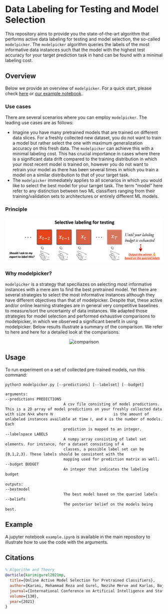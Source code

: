 # Data Labeling for Testing and Model Selection
This repository aims to provide you the state-of-the-art algorithm that performs active data labeling for testing and model selection, the so-called ```modelpicker```. The ```modelpicker``` algorithm queries the labels of the most informative data instances such that the model with the highest test accuracy for your target prediction task in hand can be found with a minimal labeling cost. 

## Overview
Below we provide an overview of ```modelpicker```. For a quick start, please check [here](https://github.com/easeml/modelpicker#usage) or [our example notebook](https://github.com/easeml/modelpicker/blob/main/example.ipynb).


### Use cases
There are several scenarios where you can employ ```modelpicker```. The leading use cases are as follows:
- Imagine you have many pretrained models that are trained on different data slices. For a freshly collected new dataset, you do not want to train a model but rather select the one with maximum generalization accuracy on this fresh data. The ```modelpicker``` can achieve this with a minimal labeling cost. This has crucial importance in cases where there is a significant data drift compared to the training distribution in which your most recent model is trained on, however you do not want to retrain your model as there has been several times in which you train a model on a similar distribution to that of your target task.
- The ```modelpicker``` immediately applies to all scenarios in which you would like to select the best model for your tarrget task. The term "model" here refer to any distinction between two ML classifiers ranging from their training/validation sets to architectures or entirely different ML models.

### Principle

<p align="center">
  <img src="modelpicker.png" alt="modelpicker" width="800"/>
</p>


### Why modelpicker?
```modelpicker``` is a strategy that speciliazes on selecting most informative instances with a mere aim to find the best pretrained model. Yet there are several strategies to select the most informative instances although they have different objectives than that of modelpicker. Despite that, these active and/or online learning strategies are in general very competitive baselines to measure/sort the uncertainty of data instances. We adapted those strategies for model selection and performed exhaustive comparisons to modelpicker, in which we observed a significant benefit in using modelpicker. Below results illustrate a summary of the comparison. We refer to here and here for a detailed look at the comparisons.

<p align="center">
  <img src="comparison.png" alt="comparison" width="900"/>
</p>


## Usage
To run experiment on a set of collected pre-trained models, run this command:

```buildoutcfg
python3 modelpicker.py [--predictions] [--labelset] [--budget]
```

```buildoutcfg
arguments:
--predictions PREDICTIONS 
                          A csv file consisting of model predictions. This is a 2D array of model predictions on your freshly collected data with size 𝑁×𝑘 where 𝑁                           is the amount of unlabeled instances available at time 𝑡, and 𝑘 is the number of models. Each 
                          prediction is mapped to an integer.
--labelspace LABELS
                          A numpy array consisting of label set elements. For instance, for a dataset consisting of 4 
                          classes, a possible label set can be {0,1,2,3}. These labels should be consistent with the 
                          mapping used for prediction matrix as well.
--budget BUDGET 
                          An integer that indicates the labeling budget

outputs:
--bestmodel  
                          The best model based on the queried labels 
--beliefs 
                          The posterior belief on the models being best.
```
## Example
A jupyter notebook `example.ipynb` is available in the main repository to illustrate how to use the code with the arguments. 

## Citations

```bibtex
% Algorithm and Theory 
@article{karimigurel2021mp,
  title={Online Active Model Selection for Pretrained Classifiers},
  author={Karimi, Mohammad Reza and Gurel, Nezihe Merve and Karlas, Bojan and Rausch, Johannes and Zhang, Ce and Krause, Andreas},
  journal={International Conference on Artificial Intelligence and Statistics},
  volume={130},
  year={2021}
}
